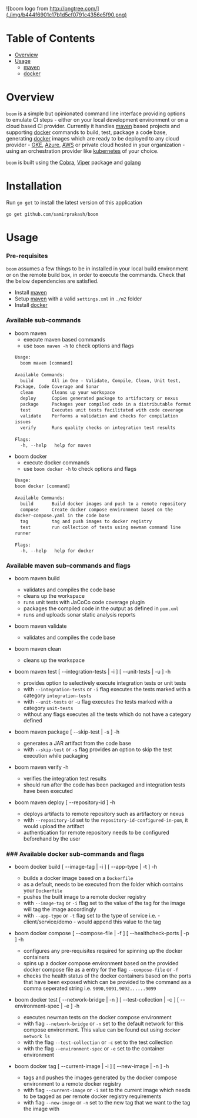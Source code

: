 ![boom logo from http://pngtree.com/](./img/b444f6901c17b1d5cf0791c4356e5f90.png)

# Table of Contents

- [Overview](#overview)
- [Usage](#Usage)
  * [maven](#maven)
  * [docker](#docker)

# Overview

`boom` is a simple but opinionated command line interface providing options to emulate CI steps - either on your local development environment or on a cloud based CI provider. Currently it handles [maven](https://maven.apache.org/) based projects and supporting [docker](https://www.docker.com/) commands to build, test, package a code base, generating [docker](https://www.docker.com/) images which are ready to be deployed to any cloud provider - [GKE](https://cloud.google.com/kubernetes-engine/), [Azure](https://portal.azure.com/), [AWS](https://aws.amazon.com/) or private cloud hosted in your organization - using an orchestration provider like [kubernetes](https://kubernetes.io/) of your choice.

`boom` is built using the [Cobra](https://github.com/spf13/cobra), [Viper](https://github.com/spf13/viper) package and [golang](https://golang.org/)

# Installation

Run `go get` to install the latest version of this application

`go get github.com/samirprakash/boom`

# Usage

### Pre-requisites

`boom` assumes a few things to be in installed in your local build environment or on the remote build box, in order to execute the commands. Check that the below dependencies are satisfied.

* Install [maven](https://maven.apache.org/)
* Setup [maven](https://maven.apache.org/) with a valid `settings.xml` in `./m2` folder
* Install [docker](https://www.docker.com/)

### Available sub-commands
* boom maven 
  - execute maven based commands
  - use `boom maven -h` to check options and flags
  ```  
  Usage:
    boom maven [command]

  Available Commands:
    build       All in One - Validate, Compile, Clean, Unit test, Package, Code Coverage and Sonar
    clean       Cleans up your workspace
    deploy      Copies generated package to artifactory or nexus
    package     Packages your compiled code in a distributable format
    test        Executes unit tests facilitated with code coverage
    validate    Performs a validation and checks for compilation issues
    verify      Runs quality checks on integration test results

  Flags:
    -h, --help   help for maven
  ```
* boom docker
  - execute docker commands
  - use `boom docker -h` to check options and flags
  ```
  Usage:
  boom docker [command]

  Available Commands:
    build       Build docker images and push to a remote repository
    compose     Create docker compose environment based on the docker-compose.yaml in the code base
    tag         tag and push images to docker registry
    test        run collection of tests using newman command line runner

  Flags:
    -h, --help   help for docker
  ```

### Available maven sub-commands and flags
* boom maven build
  - validates and compiles the code base
  - cleans up the workspace
  - runs unit tests with JaCoCo code coverage plugin
  - packages the compiled code in the output as defined in `pom.xml`
  - runs and uploads sonar static analysis reports

* boom maven validate
  - validates and compiles the code base
  
* boom maven clean
  - cleans up the workspace

* boom maven test [ --integration-tests | -i ] [ --unit-tests | -u ] -h
  - provides option to selectively execute integration tests or unit tests
  - with `--integration-tests` or `-i` flag executes the tests marked with a category `integration-tests`
  - with `--unit-tests` or `-u` flag executes the tests marked with a category `unit-tests`
  - without any flags executes all the tests which do not have a category defined

* boom maven package [ --skip-test | -s ] -h
  - generates a JAR artifact from the code base
  - with `--skip-test` or `-s` flag provides an option to skip the test execution while packaging

* boom maven verify -h
  - verifies the integration test results
  - should run after the code has been packaged and integration tests have been executed

* boom maven deploy [ --repository-id ] -h
  - deploys artifacts to remote repository such as artifactory or nexus
  - with `--repository-id` set to the `repository-id-configured-in-pom`, it would upload the artifact
  - authentication for remote repository needs to be configured beforehand by the user

### ### Available docker sub-commands and flags
* boom docker build [ --image-tag | -i ] [ --app-type | -t ] -h
  - builds a docker image based on a `Dockerfile`
  - as a default, needs to be executed from the folder which contains your `Dockerfile`
  - pushes the built image to a remote docker registry
  - with `--image-tag` or `-i` flag set to the value of the tag for the image will tag the image accordingly
  - with `--app-type` or `-t` flag set to the type of service i.e. -  client/service/demo - would append this value to the tag

* boom docker compose [ --compose-file | -f ] [ --healthcheck-ports | -p ] -h
  - configures any pre-requisites required for spinning up the docker containers
  - spins up a docker compose environment based on the provided docker compose file as a entry for the flag `--compose-file` or `-f`
  - checks the health status of the docker containers based on the ports that have been exposed which can be provided to the command as a comma seperated string i.e. `9090,9091,9092......9099`

* boom docker test [ --network-bridge | -n ] [ --test-collection | -c ] [ --environment-spec | -e ] -h
  - executes newman tests on the docker compose environment
  - with flag `--network-bridge` or `-n` set to the default network for this compose environment. This value can be found out using `docker network ls`
  - with the flag `--test-collection` or `-c` set to the test collection
  - with the flag `--environment-spec` or `-e` set to the container environment

* boom docker tag [ --current-image | -i ] [ --new-image | -n ] -h
  - tags and pushes the images generated by the docker compose environment to a remote docker registry
  - with flag `--current-image` or `-i` set to the current image which needs to be tagged as per remote docker registry requirements
  - with flag `--new-image` or `-n` set to the new tag that we want to the tag the image with

